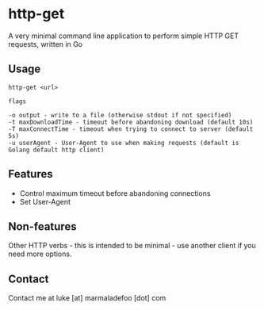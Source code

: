 # http-get

A very minimal command line application to perform simple HTTP GET requests, written in Go

## Usage

```
http-get <url>

flags

-o output - write to a file (otherwise stdout if not specified)
-t maxDownloadTime - timeout before abandoning download (default 10s)
-T maxConnectTime - timeout when trying to connect to server (default 5s)
-u userAgent - User-Agent to use when making requests (default is Golang default http client)

```

## Features

* Control maximum timeout before abandoning connections
* Set User-Agent

## Non-features

Other HTTP verbs - this is intended to be minimal - use another client if you need more options.

## Contact

Contact me at luke [at] marmaladefoo [dot] com


